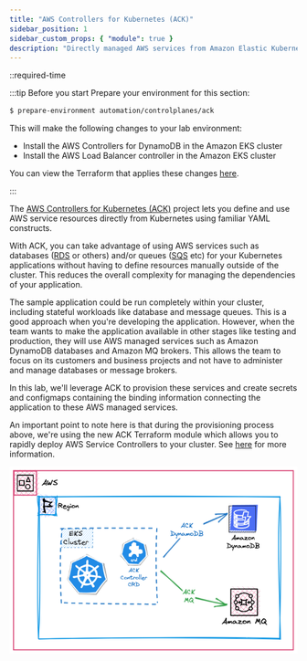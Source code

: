 ```yaml
---
title: "AWS Controllers for Kubernetes (ACK)"
sidebar_position: 1
sidebar_custom_props: { "module": true }
description: "Directly managed AWS services from Amazon Elastic Kubernetes Service with Amazon Controllers for Kubernetes."
---
```


::required-time

:::tip Before you start
Prepare your environment for this section:

```bash timeout=300 wait=30
$ prepare-environment automation/controlplanes/ack
```

This will make the following changes to your lab environment:

- Install the AWS Controllers for DynamoDB in the Amazon EKS cluster
- Install the AWS Load Balancer controller in the Amazon EKS cluster

You can view the Terraform that applies these changes [here](https://github.com/VAR::MANIFESTS_OWNER/VAR::MANIFESTS_REPOSITORY/tree/VAR::MANIFESTS_REF/manifests/modules/automation/controlplanes/ack/.workshop/terraform).

:::

The [AWS Controllers for Kubernetes (ACK)](https://aws-controllers-k8s.github.io/community/) project lets you define and use AWS service resources directly from Kubernetes using familiar YAML constructs.

With ACK, you can take advantage of using AWS services such as databases ([RDS](https://aws-controllers-k8s.github.io/community/docs/tutorials/rds-example/) or others) and/or queues ([SQS](https://aws-controllers-k8s.github.io/community/docs/tutorials/sqs-example/) etc) for your Kubernetes applications without having to define resources manually outside of the cluster. This reduces the overall complexity for managing the dependencies of your application.

The sample application could be run completely within your cluster, including stateful workloads like database and message queues. This is a good approach when you're developing the application. However, when the team wants to make the application available in other stages like testing and production, they will use AWS managed services such as Amazon DynamoDB databases and Amazon MQ brokers. This allows the team to focus on its customers and business projects and not have to administer and manage databases or message brokers.

In this lab, we'll leverage ACK to provision these services and create secrets and configmaps containing the binding information connecting the application to these AWS managed services.

An important point to note here is that during the provisioning process above, we're using the new ACK Terraform module which allows you to rapidly deploy AWS Service Controllers to your cluster. See [here](https://registry.terraform.io/modules/aws-ia/eks-ack-addons/aws/latest#module_dynamodb) for more information.

![EKS with DynamoDB](./assets/eks-workshop-ddb.png)
